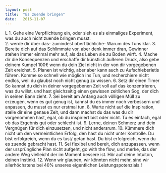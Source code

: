 ```yaml
---
layout: post
title:  "Es zuende bringen"
date:   2016-11-07
---
```


<p class="intro"><span class="dropcap">L</span>
	1. Gehe eine Verpflichtung ein, oder sieh es als  einmaliges Experiment, was du auch nicht zuende bringen musst. <br>
	2. werde dir über das- zumindest oberflächliche- Warum des Tuns klar.
	3. Bereite dich auf das Schlimmste vor, aber denk immer dran, Gewinner stehen immer einmal mehr auf, als das Leben sie zu Boden wirft.
	4. Mache dir die Konsequenzen und erschaffe dir künstlich äußeren Druck, also gebe deinem Kumpel 100€ wenn du dein Ziel nicht in der von      dir vorgegebenen Zeit ereichst.
	5. Planen ist wichtig, aber aber kann auch zu Aufschieberietis führen. Komme so schnell wie möglich ins Tun, und recherchiere nicht          endlos, weil du glaubst noch nicht genug zu wissen.
	6. Setz dir einen Timer
     So kannst du dich in deiner vorgegebenen Zeit voll auf das konzentrieren, was du willst, und hast gleichzeitig einen gewissen              zeitlichen Sog, der dich in seinen Bann zieht.   
	7. Sei bereit am Anfang auch völligen Müll zu erzeugen, wenn es gut genug ist, kannst du es immer noch verbessern und anpassen, du musst      es nur erstmal tun.
	8. Warte nicht auf die Inspiration, stelle dir eine genaue Zeit, und dann machst du das was du dir vorgenommen hast, egal, ob du              inspiriert bist oder nicht. Tu es einfach, egal ob das Ergebnis gut oder schlecht ist.  
	9. Lerne, deinen Schmerz und dein Vergnügen für dich einzusetzen, und nicht andersrum.
	10. Kümmere dich nicht um den vermeintlichen Erfolg, den hast du nicht unter Kontrolle.
      Du bist erfolgreich, wenn du es tust/ getan hast. Du bist erfolgreich, wenn du es zuende gebracht hast.
	11. Sei flexibel und bereit, dich anzupassen. wenn der ursprüngliche Plan nicht aufgeht, go with the flow, und merke, das der andere Weg       vielleicht der im Moment bessere ist. Hör auf deine Intuiton, deinen Instinkt.
	12. Wenn wir glauben, wir könnten nicht mehr, sind wir allerhöchstens bei 40% unseres eigentlichen Leistungspotenzials.!

</p>


